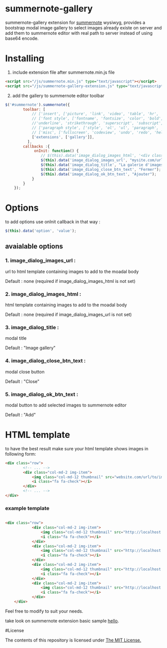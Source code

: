 # summernote-gallery
summernote-gallery extension for [summernote](https://github.com/summernote/summernote/) wysiwyg, provides a bootstrap modal image gallery to select images already existe on server and add them to summernote editor with real path to server instead of using base64 encode.
# Installing
1. include extension file after summernote.min.js file

```html
<script src="/js/summernote.min.js" type="text/javascript"></script>
<script src="/js/summernote-gallery-extension.js" type="text/javascript"></script>
```
2. add the gallery to summernote editor toolbar

```javascript
$('#summernote').summernote({
        toolbar: [
            // ['insert', ['picture', 'link', 'video', 'table', 'hr', 'gallery']],
            // ['font style', ['fontname', 'fontsize', 'color', 'bold', 'italic', 
            //'underline', 'strikethrough', 'superscript', 'subscript', 'clear']],
            // ['paragraph style', ['style', 'ol', 'ul', 'paragraph', 'height']],
            // ['misc', ['fullscreen', 'codeview', 'undo', 'redo', 'help']]
            ['extensions', ['gallery']],
          ],
        callbacks :{
             onInit: function() {
                // $(this).data('image_dialog_images_html', '<div class="row"..');
                $(this).data('image_dialog_images_url', "mysite.com/url/to/html/gallery.php");
                $(this).data('image_dialog_title', "La galerie d'images");
                $(this).data('image_dialog_close_btn_text', "Fermer");
                $(this).data('image_dialog_ok_btn_text', "Ajouter");
            }
        }
    });
```
# Options
to add options use onInit callback in that way :
```javascript 
$(this).data('option', 'value'); 
```
## avaialable options
### 1. image_dialog_images_url : 
url to html template containing images to add to the moadal body 

Default : none (required if image_dialog_images_html is not set)

### 2. image_dialog_images_html : 
html template containing images to add to the moadal body

Default : none (required if image_dialog_images_url is not set)

### 3. image_dialog_title : 
modal title

Default : "Image gallery"

### 4. image_dialog_close_btn_text : 
modal close button

Default : "Close"

### 5. image_dialog_ok_btn_text : 
modal button to add selected images to summernote editor 

Default : "Add"
# HTML template
to have the best result make sure your html template shows images in following form:

```html
<div class="row">
        <!-- ... -->
        <div class="col-md-2 img-item">
            <img class="col-md-12 thumbnail" src="website.com/url/to/image.jpg" alt="a galerie test" />
            <i class="fa fa-check"></i>
        </div>
        <!-- ... -->
</div>
```
### example template
```html

<div class="row">
            <div class="col-md-2 img-item">
                <img class="col-md-12 thumbnail" src="http://localhost:3030/storage/content/365/gallery/865b7acdbfc7a08a6c2d97350917da11.jpg" alt="a galerie test" />
                <i class="fa fa-check"></i>
            </div>
            <div class="col-md-2 img-item">
                <img class="col-md-12 thumbnail" src="http://localhost:3030/storage/content/365/gallery/9b952bb0c0d2771fcab06207e3a7e512.jpg" alt="a galerie test" />
                <i class="fa fa-check"></i>
            </div>
            <div class="col-md-2 img-item">
                <img class="col-md-12 thumbnail" src="http://localhost:3030/storage/content/365/gallery/bed271fd23cd9d4e49532fdef7ef05f6.jpg" alt="a galerie test" />
                <i class="fa fa-check"></i>
            </div>
            <div class="col-md-2 img-item">
                <img class="col-md-12 thumbnail" src="http://localhost:3030/storage/content/365/gallery/ec271099b2d93d8cadc671ed4ebc8ed3.jpg" alt="a galerie test" />
                <i class="fa fa-check"></i>
            </div>
    </div>
```

Feel free to modify to suit your needs.

take  look on summernote extension basic sample [hello](https://github.com/summernote/summernote/blob/v0.7.0/examples/plugin-hello.html).

#License

The contents of this repository is licensed under [The MIT License.](https://opensource.org/licenses/MIT)
